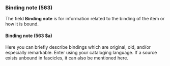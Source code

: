 ### Binding note (563)

The field **Binding note** is for information related to the binding of the item or how it is bound.  

#### Binding note (563 $a)  

Here you can briefly describe bindings which are original, old, and/or especially remarkable. Enter using your
cataloging language. If a source exists unbound in fascicles, it can also be mentioned here.
